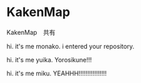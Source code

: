 # KakenMap
KakenMap　共有


hi.
it's me monako.
i entered your repository.

hi.
it's me yuika.
Yorosikune!!!

hi.
it's me miku.
YEAHHH!!!!!!!!!!!!!!!!
